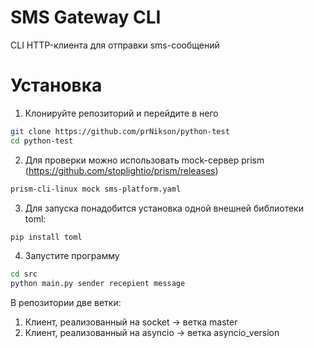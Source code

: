 # SMS Gateway CLI

CLI HTTP-клиента для отправки sms-сообщений

# Установка

1. Клонируйте репозиторий и перейдите в него
```bash
git clone https://github.com/prNikson/python-test
cd python-test
```

2. Для проверки можно использовать mock-сервер prism (https://github.com/stoplightio/prism/releases)
```bash
prism-cli-linux mock sms-platform.yaml 
```

3. Для запуска понадобится установка одной внешней библиотеки toml:
```bash
pip install toml
```
4. Запустите программу
```bash
cd src
python main.py sender recepient message
```
В репозитории две ветки:
1. Клиент, реализованный на socket -> ветка master
2. Клиент, реализованный на asyncio -> ветка asyncio_version